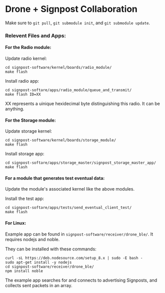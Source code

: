 Drone + Signpost Collaboration
=====================

Make sure to `git pull`, `git submodule init`, and `git submodule update`.

### Relevent Files and Apps:

#### For the Radio module:

Update radio kernel:
```
cd signpost-software/kernel/boards/radio_module/
make flash
```

Install radio app:
```
cd signpost-softare/apps/radio_module/queue_and_transmit/
make flash ID=XX
```
XX represents a uinique hexidecimal byte distinguishing this radio. It can be
anything.

#### For the Storage module:

Update storage kernel:
```
cd signpost-software/kernel/boards/storage_module/
make flash
```

Install storage app:
```
cd signpost-softare/apps/storage_master/signpost_storage_master_app/
make flash
```

#### For a module that generates test eventual data:

Update the module's associated kernel like the above modules.

Install the test app:
```
cd signpost-softare/apps/tests/send_eventual_client_test/
make flash
```

#### For Linux:

Example app can be found in `signpost-software/receiver/drone_ble/`. It
requires nodejs and noble.

They can be installed with these commands:
```
curl -sL https://deb.nodesource.com/setup_8.x | sudo -E bash -
sudo apt-get install -y nodejs
cd signpost-software/receiver/drone_ble/
npm install noble
```
The example app searches for and connects to advertising Signposts, and
collects sent packets in an array.


